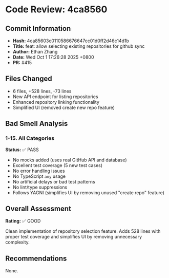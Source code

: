 # Code Review: 4ca8560

## Commit Information
- **Hash:** 4ca85603c0110586676647cc01d0ff2d46c14d1b
- **Title:** feat: allow selecting existing repositories for github sync
- **Author:** Ethan Zhang
- **Date:** Wed Oct 1 17:26:28 2025 +0800
- **PR:** #415

## Files Changed
- 6 files, +528 lines, -73 lines
- New API endpoint for listing repositories
- Enhanced repository linking functionality
- Simplified UI (removed create new repo feature)

## Bad Smell Analysis

### 1-15. All Categories
**Status:** ✅ PASS
- No mocks added (uses real GitHub API and database)
- Excellent test coverage (5 new test cases)
- No error handling issues
- No TypeScript `any` usage
- No artificial delays or bad test patterns
- No lint/type suppressions
- Follows YAGNI (simplifies UI by removing unused "create repo" feature)

## Overall Assessment
**Rating:** ✅ GOOD

Clean implementation of repository selection feature. Adds 528 lines with proper test coverage and simplifies UI by removing unnecessary complexity.

## Recommendations
None.
